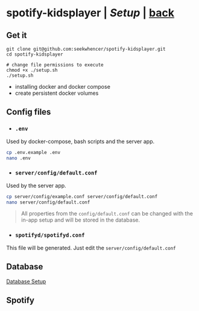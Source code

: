 # spotify-kidsplayer | *Setup* | [back](https://github.com/seekwhencer/spotify-kidsplayer/blob/master/README.md)

## Get it
```
git clone git@github.com:seekwhencer/spotify-kidsplayer.git
cd spotify-kidsplayer

# change file permissions to execute
chmod +x ./setup.sh
./setup.sh
```

- installing docker and docker compose
- create persistent docker volumes

## Config files
- ### `.env`
Used by docker-compose, bash scripts and the server app.
```bash
cp .env.example .env
nano .env
````

- ### `server/config/default.conf`
Used by the server app.
```bash
cp server/config/example.conf server/config/default.conf
nano server/config/default.conf
```
> All properties from the `config/default.conf` can be changed with the in-app setup and will be stored in the database.

- ### `spotifyd/spotifyd.conf`
This file will be generated.
Just edit the `server/config/default.conf`

## Database

[Database Setup](https://github.com/seekwhencer/spotify-kidsplayer/blob/master/docs/DATABASE.md)

## Spotify
